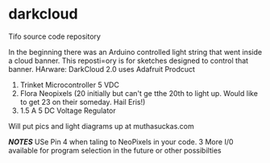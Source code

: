 # darkcloud
Tifo source code repository

In the beginning there was an Arduino controlled light string that went inside a cloud banner.  This reposti=ory is for sketches designed to control that banner.
HArware: DarkCloud 2.0 uses Adafruit Prodcuct



1. Trinket Microcontroller 5 VDC
2. Flora Neopixels (20 initially but can't ge tthe 20th to light up. Would like to get 23 on their someday. Hail Eris!)
3. 1.5 A 5 DC Voltage Regulator

Will put pics and light diagrams up at muthasuckas.com

***NOTES***
USe Pin 4 when taling to NeoPixels in your code.
3 More I/0 available for program selection in the future or other possibilties

